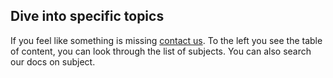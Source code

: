 ## Dive into specific topics

If you feel like something is missing [contact us](mailto:pleasemailus@wercker.com).
To the left you see the table of content, you can look through the list of subjects.
You can also search our docs on subject.
